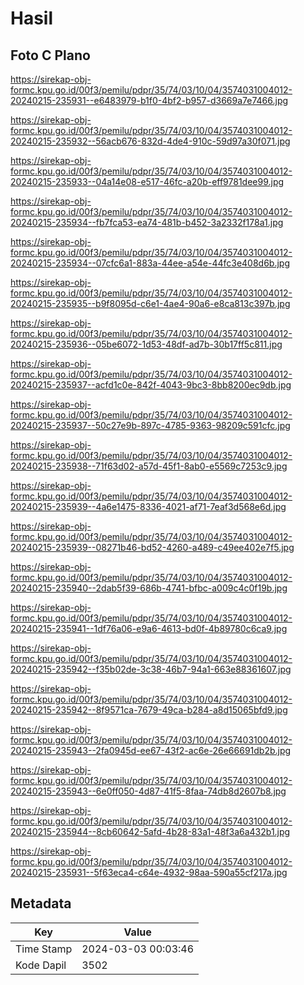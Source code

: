 # Hasil

## Foto C Plano

https://sirekap-obj-formc.kpu.go.id/00f3/pemilu/pdpr/35/74/03/10/04/3574031004012-20240215-235931--e6483979-b1f0-4bf2-b957-d3669a7e7466.jpg

https://sirekap-obj-formc.kpu.go.id/00f3/pemilu/pdpr/35/74/03/10/04/3574031004012-20240215-235932--56acb676-832d-4de4-910c-59d97a30f071.jpg

https://sirekap-obj-formc.kpu.go.id/00f3/pemilu/pdpr/35/74/03/10/04/3574031004012-20240215-235933--04a14e08-e517-46fc-a20b-eff9781dee99.jpg

https://sirekap-obj-formc.kpu.go.id/00f3/pemilu/pdpr/35/74/03/10/04/3574031004012-20240215-235934--fb7fca53-ea74-481b-b452-3a2332f178a1.jpg

https://sirekap-obj-formc.kpu.go.id/00f3/pemilu/pdpr/35/74/03/10/04/3574031004012-20240215-235934--07cfc6a1-883a-44ee-a54e-44fc3e408d6b.jpg

https://sirekap-obj-formc.kpu.go.id/00f3/pemilu/pdpr/35/74/03/10/04/3574031004012-20240215-235935--b9f8095d-c6e1-4ae4-90a6-e8ca813c397b.jpg

https://sirekap-obj-formc.kpu.go.id/00f3/pemilu/pdpr/35/74/03/10/04/3574031004012-20240215-235936--05be6072-1d53-48df-ad7b-30b17ff5c811.jpg

https://sirekap-obj-formc.kpu.go.id/00f3/pemilu/pdpr/35/74/03/10/04/3574031004012-20240215-235937--acfd1c0e-842f-4043-9bc3-8bb8200ec9db.jpg

https://sirekap-obj-formc.kpu.go.id/00f3/pemilu/pdpr/35/74/03/10/04/3574031004012-20240215-235937--50c27e9b-897c-4785-9363-98209c591cfc.jpg

https://sirekap-obj-formc.kpu.go.id/00f3/pemilu/pdpr/35/74/03/10/04/3574031004012-20240215-235938--71f63d02-a57d-45f1-8ab0-e5569c7253c9.jpg

https://sirekap-obj-formc.kpu.go.id/00f3/pemilu/pdpr/35/74/03/10/04/3574031004012-20240215-235939--4a6e1475-8336-4021-af71-7eaf3d568e6d.jpg

https://sirekap-obj-formc.kpu.go.id/00f3/pemilu/pdpr/35/74/03/10/04/3574031004012-20240215-235939--08271b46-bd52-4260-a489-c49ee402e7f5.jpg

https://sirekap-obj-formc.kpu.go.id/00f3/pemilu/pdpr/35/74/03/10/04/3574031004012-20240215-235940--2dab5f39-686b-4741-bfbc-a009c4c0f19b.jpg

https://sirekap-obj-formc.kpu.go.id/00f3/pemilu/pdpr/35/74/03/10/04/3574031004012-20240215-235941--1df76a06-e9a6-4613-bd0f-4b89780c6ca9.jpg

https://sirekap-obj-formc.kpu.go.id/00f3/pemilu/pdpr/35/74/03/10/04/3574031004012-20240215-235942--f35b02de-3c38-46b7-94a1-663e88361607.jpg

https://sirekap-obj-formc.kpu.go.id/00f3/pemilu/pdpr/35/74/03/10/04/3574031004012-20240215-235942--8f9571ca-7679-49ca-b284-a8d15065bfd9.jpg

https://sirekap-obj-formc.kpu.go.id/00f3/pemilu/pdpr/35/74/03/10/04/3574031004012-20240215-235943--2fa0945d-ee67-43f2-ac6e-26e66691db2b.jpg

https://sirekap-obj-formc.kpu.go.id/00f3/pemilu/pdpr/35/74/03/10/04/3574031004012-20240215-235943--6e0ff050-4d87-41f5-8faa-74db8d2607b8.jpg

https://sirekap-obj-formc.kpu.go.id/00f3/pemilu/pdpr/35/74/03/10/04/3574031004012-20240215-235944--8cb60642-5afd-4b28-83a1-48f3a6a432b1.jpg

https://sirekap-obj-formc.kpu.go.id/00f3/pemilu/pdpr/35/74/03/10/04/3574031004012-20240215-235931--5f63eca4-c64e-4932-98aa-590a55cf217a.jpg


## Metadata

| Key        | Value               |
| ---------- | ------------------- |
| Time Stamp | 2024-03-03 00:03:46 |
| Kode Dapil | 3502                |



